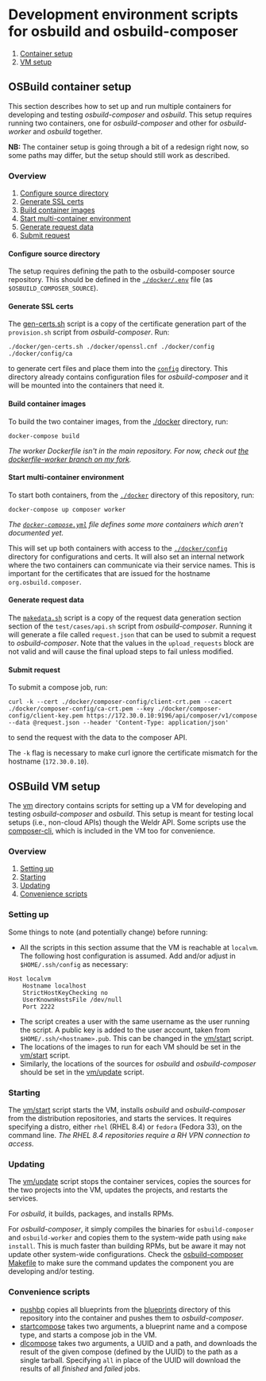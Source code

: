 # Development environment scripts for osbuild and osbuild-composer

1. [Container setup](#osbuild-container-setup)
2. [VM setup](#osbuild-vm-setup)

## OSBuild container setup

This section describes how to set up and run multiple containers for developing and testing *osbuild-composer* and *osbuild*. This setup requires running two containers, one for *osbuild-composer* and other for *osbuild-worker* and *osbuild* together.

**NB:** The container setup is going through a bit of a redesign right now, so some paths may differ, but the setup should still work as described.

### Overview

1. [Configure source directory](#configure-source-directory)
2. [Generate SSL certs](#generate-ssl-certs)
3. [Build container images](#build-container-images)
4. [Start multi-container environment](#start-multi-container-environment)
5. [Generate request data](#generate-request-data)
6. [Submit request](#submit-request)

#### Configure source directory

The setup requires defining the path to the osbuild-composer source repository. This should be defined in the [`./docker/.env`](./docker/.env) file (as `$OSBUILD_COMPOSER_SOURCE`).

#### Generate SSL certs

The [gen-certs.sh](./docker/gen-certs.sh) script is a copy of the certificate generation part of the `provision.sh` script from *osbuild-composer*. Run:
```
./docker/gen-certs.sh ./docker/openssl.cnf ./docker/config ./docker/config/ca
```
to generate cert files and place them into the [`config`](./docker/config) directory. This directory already contains configuration files for *osbuild-composer* and it will be mounted into the containers that need it.

#### Build container images

To build the two container images, from the [./docker](./docker) directory, run:
```
docker-compose build
```

*The worker Dockerfile isn't in the main repository. For now, check out [the dockerfile-worker branch on my fork](https://github.com/achilleas-k/osbuild-composer/blob/docker-compose/distribution/Dockerfile-worker).*

#### Start multi-container environment

To start both containers, from the [`./docker`](./docker) directory of this repository, run:
```
docker-compose up composer worker
```

*The [`docker-compose.yml`](./docker/docker-composer.yml) file defines some more containers which aren't documented yet.*

This will set up both containers with access to the [`./docker/config`](./docker/config) directory for configurations and certs. It will also set an internal network where the two containers can communicate via their service names. This is important for the certificates that are issued for the hostname `org.osbuild.composer`.

#### Generate request data

The [`makedata.sh`](./makedata.sh) script is a copy of the request data generation section section of the `test/cases/api.sh` script from *osbuild-composer*. Running it will generate a file called `request.json` that can be used to submit a request to *osbuild-composer*. Note that the values in the `upload_requests` block are not valid and will cause the final upload steps to fail unless modified.

#### Submit request

To submit a compose job, run:
```
curl -k --cert ./docker/composer-config/client-crt.pem --cacert ./docker/composer-config/ca-crt.pem --key ./docker/composer-config/client-key.pem https://172.30.0.10:9196/api/composer/v1/compose --data @request.json --header 'Content-Type: application/json'
```
to send the request with the data to the composer API.

The `-k` flag is necessary to make curl ignore the certificate mismatch for the hostname (`172.30.0.10`).

## OSBuild VM setup

The [vm](./vm) directory contains scripts for setting up a VM for developing and testing *osbuild-composer* and *osbuild*.  This setup is meant for testing local setups (i.e., non-cloud APIs) though the Weldr API.  Some scripts use the [composer-cli](https://weldr.io/lorax/composer-cli.html), which is included in the VM too for convenience.

### Overview

1. [Setting up](#setting-up)
2. [Starting](#starting)
3. [Updating](#updating)
4. [Convenience scripts](#convenience-scripts)

### Setting up

Some things to note (and potentially change) before running:
- All the scripts in this section assume that the VM is reachable at `localvm`.  The following host configuration is assumed.  Add and/or adjust in `$HOME/.ssh/config` as necessary:
```
Host localvm
    Hostname localhost
    StrictHostKeyChecking no
    UserKnownHostsFile /dev/null
    Port 2222
```
- The script creates a user with the same username as the user running the script.  A public key is added to the user account, taken from `$HOME/.ssh/<hostname>.pub`.  This can be changed in the [vm/start](vm/start) script.
- The locations of the images to run for each VM should be set in the [vm/start](vm/start) script.
- Similarly, the locations of the sources for *osbuild* and *osbuild-composer* should be set in the [vm/update](vm/update) script.

### Starting

The [vm/start](./vm/start) script starts the VM, installs *osbuild* and *osbuild-composer* from the distribution repositories, and starts the services.  It requires specifying a distro, either `rhel` (RHEL 8.4) or `fedora` (Fedora 33), on the command line. *The RHEL 8.4 repositories require a RH VPN connection to access.*

### Updating

The [vm/update](./vm/update) script stops the container services, copies the sources for the two projects into the VM, updates the projects, and restarts the services.

For *osbuild*, it builds, packages, and installs RPMs.

For *osbuild-composer*, it simply compiles the binaries for `osbuild-composer` and `osbuild-worker` and copies them to the system-wide path using `make install`.  This is much faster than building RPMs, but be aware it may not update other system-wide configurations.  Check the [osbuild-composer](https://github.com/osbuild/osbuild-composer) [Makefile](https://github.com/osbuild/osbuild-composer/blob/main/Makefile) to make sure the command updates the component you are developing and/or testing.

### Convenience scripts

- [pushbp](./pushbp) copies all blueprints from the [blueprints](./blueprints) directory of this repository into the container and pushes them to *osbuild-composer*.
- [startcompose](./startcompose) takes two arguments, a blueprint name and a compose type, and starts a compose job in the VM.
- [dlcompose](./dlcompose) takes two arguments, a UUID and a path, and downloads the result of the given compose (defined by the UUID) to the path as a single tarball.  Specifying `all` in place of the UUID will download the results of all *finished* and *failed* jobs.
